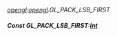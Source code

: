 _[opengl](../../modules/opengl/opengl-module.md):[opengl](../../modules/opengl/opengl-module.md).GL\_PACK\_LSB\_FIRST_
##### Const GL\_PACK\_LSB\_FIRST:[Int](../../modules/wonkey/wonkey-types-int.md)
